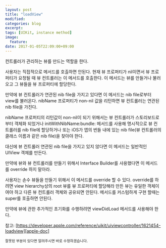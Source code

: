 ```yaml
---
layout: post
title: "loadView"
modified:
categories: blog
excerpt:
tags: [UIKit, instance method]
image:
  feature:
date: 2017-01-05T22:09:00+09:00
---
```


컨트롤러가 관리하는 뷰를 만드는 역할을 한다.

사용자는 직접적으로 메서드를 호출하면 안된다.
현재 뷰 프로퍼티가 nil이면서 뷰 프로퍼티가 요청될 때 뷰 컨트롤러는 이 메서드를 호출한다.
이 메서드는 뷰를 만들거나 불러오고 그 뷰들을 뷰 프로퍼티에 할당한다.

만약에 뷰 컨트롤러가 연관된 nib file을 가지고 있다면 이 메서드는 nib file로부터 view를 불러온다.
nibName 프로퍼티가 non-nil 값을 리턴하면 뷰 컨트롤러는 연관된 nib file을 가진다.

nibName 프로퍼티의 리턴값이 non-nil이 되기 위해서는
뷰 컨트롤러가 스토리보드로부터 객체화 되었거나
initWithNibName:bundle: 메서드를 사용해 명시적으로 뷰 컨트롤러를 nib file에 할당하거나
또는 iOS가 앱의 번들 내에 있는 nib file(뷰 컨트롤러의 클래스 이름과 같은 nib file)을 찾아야 한다.

대신에 뷰 컨트롤러 연관된 nib file을 가지고 있지 않다면 이 메서드는 일반적인 UIView 객체를 만든다.

만약에 뷰와 뷰 컨트롤러를 만들기 위해서 Interface Builder를 사용했다면 이 메서드를 override 하지 말아라.

사용자는 손수 뷰들을 만들기 위해서 이 메서드를 override 할 수 있다.
override를 하려면 view hierarchy상의 root 뷰를 뷰 프로퍼티에 할당해라
만든 뷰는 유일한 객체이여야 하고 다른 뷰 컨트롤러 객체와 공유되면 안된다.
메서드를 커스텀하게 구현 할때는 super를 호출하면 안된다.

만약에 뷰에 관한 추가적인 초기화를 수행하려면 viewDidLoad 메서드를 사용해야 한다.

참고: [https://developer.apple.com/reference/uikit/uiviewcontroller/1621454-loadview][apple-doc]


<sub>잘못된 부분이 있다면 알려주시면 바로 수정하겠습니다.</sub>

[apple-doc]: https://developer.apple.com/reference/uikit/uiviewcontroller/1621454-loadview
